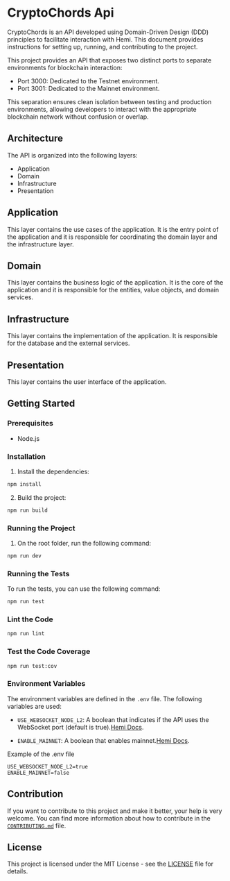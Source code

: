 # CryptoChords Api

CryptoChords is an API developed using Domain-Driven Design (DDD) principles to facilitate interaction with Hemi. This document provides instructions for setting up, running, and contributing to the project.

This project provides an API that exposes two distinct ports to separate environments for blockchain interaction:

- Port 3000: Dedicated to the Testnet environment.
- Port 3001: Dedicated to the Mainnet environment.

This separation ensures clean isolation between testing and production environments, allowing developers to interact with the appropriate blockchain network without confusion or overlap.

## Architecture

The API is organized into the following layers:

- Application
- Domain
- Infrastructure
- Presentation

## Application

This layer contains the use cases of the application. It is the entry point of the application and it is responsible for coordinating the domain layer and the infrastructure layer.

## Domain

This layer contains the business logic of the application. It is the core of the application and it is responsible for the entities, value objects, and domain services.

## Infrastructure

This layer contains the implementation of the application. It is responsible for the database and the external services.

## Presentation

This layer contains the user interface of the application.

## Getting Started

### Prerequisites

- Node.js

### Installation

1. Install the dependencies:

```bash
npm install
```

2. Build the project:

```bash
npm run build
```

### Running the Project

1. On the root folder, run the following command:

```bash
npm run dev
```

### Running the Tests

To run the tests, you can use the following command:

```bash
npm run test
```

### Lint the Code

```bash
npm run lint
```

### Test the Code Coverage

```bash
npm run test:cov
```

### Environment Variables

The environment variables are defined in the `.env` file. The following variables are used:

- `USE_WEBSOCKET_NODE_L2`: A boolean that indicates if the API uses the WebSocket port (default is true).[Hemi Docs](https://github.com/hemilabs/infrastructure/blob/main/NETWORK_INFO.md).

- `ENABLE_MAINNET`: A boolean that enables mainnet.[Hemi Docs](https://github.com/hemilabs/infrastructure/blob/main/NETWORK_INFO.md).

Example of the .env file

```
USE_WEBSOCKET_NODE_L2=true
ENABLE_MAINNET=false
```

## Contribution

If you want to contribute to this project and make it better, your help is very welcome.
You can find more information about how to contribute in the [`CONTRIBUTING.md`](../../CONTRIBUTING.md) file.

## License

This project is licensed under the MIT License - see the [LICENSE](../../LICENSE) file for details.

